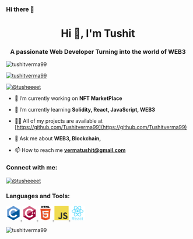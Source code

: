 ### Hi there 👋
<h1 align="center">Hi 👋, I'm Tushit</h1>
<h3 align="center">A passionate Web Developer Turning into the world of WEB3</h3>

<p align="left"> <img src="https://komarev.com/ghpvc/?username=tushitverma99&label=Profile%20views&color=0e75b6&style=flat" alt="tushitverma99" /> </p>

<p align="left"> <a href="https://github.com/ryo-ma/github-profile-trophy"><img src="https://github-profile-trophy.vercel.app/?username=tushitverma99" alt="tushitverma99" /></a> </p>

<p align="left"> <a href="https://twitter.com/@tusheeeet" target="blank"><img src="https://img.shields.io/twitter/follow/@tusheeeet?logo=twitter&style=for-the-badge" alt="@tusheeeet" /></a> </p>

- 🔭 I’m currently working on **NFT MarketPlace**

- 🌱 I’m currently learning **Solidity, React, JavaScript, WEB3**

- 👨‍💻 All of my projects are available at [https://github.com/Tushitverma99](https://github.com/Tushitverma99)

- 💬 Ask me about **WEB3, Blockchain,**

- 📫 How to reach me **vermatushit@gmail.com**

<h3 align="left">Connect with me:</h3>
<p align="left">
<a href="https://twitter.com/tusheeeet" target="blank"><img align="center" src="https://raw.githubusercontent.com/rahuldkjain/github-profile-readme-generator/master/src/images/icons/Social/twitter.svg" alt="@tusheeeet" height="30" width="40" /></a>
</p>

<h3 align="left">Languages and Tools:</h3>
<p align="left"> <a href="https://www.cprogramming.com/" target="_blank" rel="noreferrer"> <img src="https://raw.githubusercontent.com/devicons/devicon/master/icons/c/c-original.svg" alt="c" width="40" height="40"/> </a> <a href="https://www.w3schools.com/cpp/" target="_blank" rel="noreferrer"> <img src="https://raw.githubusercontent.com/devicons/devicon/master/icons/cplusplus/cplusplus-original.svg" alt="cplusplus" width="40" height="40"/> </a> <a href="https://www.w3.org/html/" target="_blank" rel="noreferrer"> <img src="https://raw.githubusercontent.com/devicons/devicon/master/icons/html5/html5-original-wordmark.svg" alt="html5" width="40" height="40"/> </a> <a href="https://developer.mozilla.org/en-US/docs/Web/JavaScript" target="_blank" rel="noreferrer"> <img src="https://raw.githubusercontent.com/devicons/devicon/master/icons/javascript/javascript-original.svg" alt="javascript" width="40" height="40"/> </a> <a href="https://reactjs.org/" target="_blank" rel="noreferrer"> <img src="https://raw.githubusercontent.com/devicons/devicon/master/icons/react/react-original-wordmark.svg" alt="react" width="40" height="40"/> </a> </p>

<p><img align="center" src="https://github-readme-stats.vercel.app/api/top-langs?username=tushitverma99&show_icons=true&locale=en&layout=compact" alt="tushitverma99" /></p>
